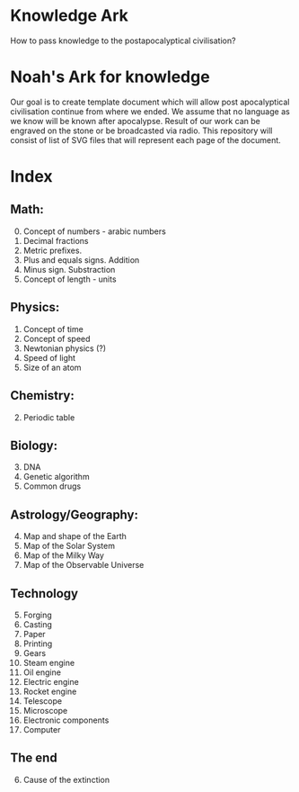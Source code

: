 # Knowledge Ark
How to pass knowledge to the postapocalyptical civilisation?

# Noah's Ark for knowledge
Our goal is to create template document which will allow post apocalyptical civilisation continue from where we ended. We assume that no language as we know will be known after apocalypse. Result of our work can be engraved on the stone or be broadcasted via radio. This repository will consist of list of SVG files that will represent each page of the document.

# Index
## Math:

0. Concept of numbers - arabic numbers
0. Decimal fractions
0. Metric prefixes.
0. Plus and equals signs. Addition
0. Minus sign. Substraction
0. Concept of length - units

## Physics:

1. Concept of time
1. Concept of speed
1. Newtonian physics (?)
1. Speed of light
1. Size of an atom

## Chemistry:

2. Periodic table

## Biology:

3. DNA
3. Genetic algorithm
3. Common drugs

## Astrology/Geography:

4. Map and shape of the Earth
4. Map of the Solar System
4. Map of the Milky Way
4. Map of the Observable Universe

## Technology

5. Forging
5. Casting
5. Paper
5. Printing
5. Gears
5. Steam engine
5. Oil engine
5. Electric engine
5. Rocket engine
5. Telescope
5. Microscope
5. Electronic components
5. Computer

## The end

6. Cause of the extinction

